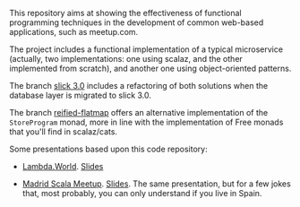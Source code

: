 This repository aims at showing the effectiveness of functional programming techniques 
in the development of common web-based applications, such as meetup.com.

The project includes a functional implementation of a typical microservice (actually, two implementations: one using scalaz, and the other implemented from scratch), and another one using object-oriented patterns. 

The branch [slick 3.0](https://github.com/hablapps/meetapp/tree/slick_3.0) includes a refactoring of both solutions when the database layer is migrated to slick 3.0.

The branch [reified-flatmap](https://github.com/hablapps/meetapp/tree/reified-flatmap) offers an alternative implementation of the `StoreProgram` monad, more in line with the implementation of Free monads that you'll find in scalaz/cats.

Some presentations based upon this code repository: 

* [Lambda.World](http://lambda.world). [Slides](https://docs.google.com/presentation/d/1RsCnD7tVOxlCrhpqbdmqpksHs7vHstpgVxEIxvSnl1Y/edit?usp=sharing)

* [Madrid Scala Meetup](http://www.meetup.com/Scala-Programming-Madrid/). [Slides](https://docs.google.com/presentation/d/172dThBWx8Y5pyLJn0zYKpF9gzU3NOkVmHw04BR4aTKg/edit?usp=sharing). The same presentation, but for a few jokes that, most probably, you can only understand if you live in Spain.